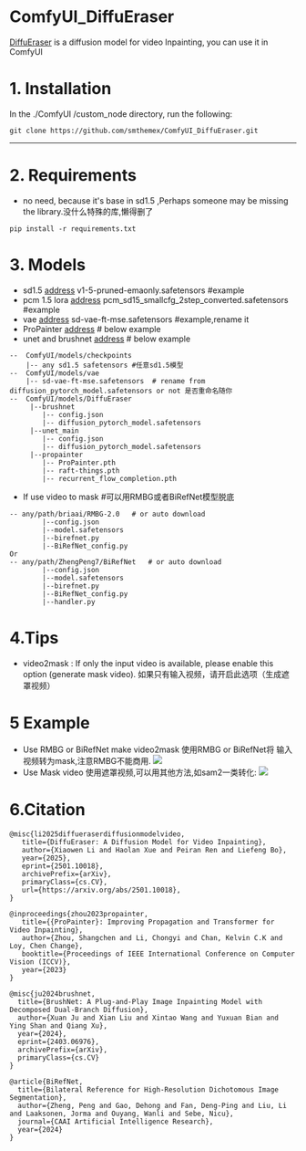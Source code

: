 # ComfyUI_DiffuEraser
[DiffuEraser](https://github.com/lixiaowen-xw/DiffuEraser) is  a diffusion model for video Inpainting, you can use it in ComfyUI

# 1. Installation

In the ./ComfyUI /custom_node directory, run the following:   
```
git clone https://github.com/smthemex/ComfyUI_DiffuEraser.git
```
---

# 2. Requirements  
* no need, because it's base in sd1.5 ,Perhaps someone may be missing the library.没什么特殊的库,懒得删了
```
pip install -r requirements.txt
```
# 3. Models
* sd1.5 [address](https://modelscope.cn/models/AI-ModelScope/stable-diffusion-v1-5/files) v1-5-pruned-emaonly.safetensors #example
* pcm 1.5 lora [address](https://huggingface.co/wangfuyun/PCM_Weights/tree/main/sd15)   pcm_sd15_smallcfg_2step_converted.safetensors  #example
* vae  [address](https://huggingface.co/stabilityai/sd-vae-ft-mse/tree/main)    sd-vae-ft-mse.safetensors #example,rename it
* ProPainter [address](https://github.com/sczhou/ProPainter/releases/tag/v0.1.0) # below example
* unet and brushnet [address](https://huggingface.co/lixiaowen/diffuEraser/tree/main)  # below example

```
--  ComfyUI/models/checkpoints
    |-- any sd1.5 safetensors #任意sd1.5模型
--  ComfyUI/models/vae
    |-- sd-vae-ft-mse.safetensors  # rename from diffusion_pytorch_model.safetensors or not 是否重命名随你
--  ComfyUI/models/DiffuEraser
     |--brushnet
        |-- config.json
        |-- diffusion_pytorch_model.safetensors
     |--unet_main
        |-- config.json
        |-- diffusion_pytorch_model.safetensors
     |--propainter
        |-- ProPainter.pth
        |-- raft-things.pth
        |-- recurrent_flow_completion.pth
```
* If use video to mask #可以用RMBG或者BiRefNet模型脱底
```
-- any/path/briaai/RMBG-2.0   # or auto download 
        |--config.json
        |--model.safetensors
        |--birefnet.py
        |--BiRefNet_config.py
Or
-- any/path/ZhengPeng7/BiRefNet   # or auto download 
        |--config.json
        |--model.safetensors
        |--birefnet.py
        |--BiRefNet_config.py
        |--handler.py
```

# 4.Tips
* video2mask : If only the input video is available, please enable this option (generate mask video). 如果只有输入视频，请开启此选项（生成遮罩视频）
  
# 5 Example
* Use RMBG or BiRefNet make video2mask 使用RMBG or BiRefNet将 输入视频转为mask,注意RMBG不能商用.
![](https://github.com/smthemex/ComfyUI_DiffuEraser/blob/main/example.png)
* Use Mask video 使用遮罩视频,可以用其他方法,如sam2一类转化: 
![](https://github.com/smthemex/ComfyUI_DiffuEraser/blob/main/example1.png)


# 6.Citation
```
@misc{li2025diffueraserdiffusionmodelvideo,
   title={DiffuEraser: A Diffusion Model for Video Inpainting}, 
   author={Xiaowen Li and Haolan Xue and Peiran Ren and Liefeng Bo},
   year={2025},
   eprint={2501.10018},
   archivePrefix={arXiv},
   primaryClass={cs.CV},
   url={https://arxiv.org/abs/2501.10018}, 
}
```
```
@inproceedings{zhou2023propainter,
   title={{ProPainter}: Improving Propagation and Transformer for Video Inpainting},
   author={Zhou, Shangchen and Li, Chongyi and Chan, Kelvin C.K and Loy, Chen Change},
   booktitle={Proceedings of IEEE International Conference on Computer Vision (ICCV)},
   year={2023}
}
```
```
@misc{ju2024brushnet,
  title={BrushNet: A Plug-and-Play Image Inpainting Model with Decomposed Dual-Branch Diffusion}, 
  author={Xuan Ju and Xian Liu and Xintao Wang and Yuxuan Bian and Ying Shan and Qiang Xu},
  year={2024},
  eprint={2403.06976},
  archivePrefix={arXiv},
  primaryClass={cs.CV}
}
```
```
@article{BiRefNet,
  title={Bilateral Reference for High-Resolution Dichotomous Image Segmentation},
  author={Zheng, Peng and Gao, Dehong and Fan, Deng-Ping and Liu, Li and Laaksonen, Jorma and Ouyang, Wanli and Sebe, Nicu},
  journal={CAAI Artificial Intelligence Research},
  year={2024}
}

```
